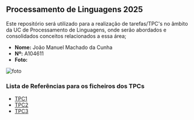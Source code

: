 ## Processamento de Linguagens 2025

<p>Este repositório será utilizado para a realização de tarefas/TPC's no âmbito da UC de Processamento de Linguagens, onde serão abordados e consolidados conceitos relacionados a essa área;</p>

- **Nome:** João Manuel Machado da Cunha
- **Nº:** A104611
- **Foto:**

![foto](https://avatars.githubusercontent.com/u/131183584?v=4)

### Lista de Referências para os ficheiros dos TPCs

- [TPC1](./TPC1)
- [TPC2](./TPC2)
- [TPC3](./TPC3)


